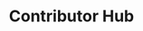 ---
layout: kbdocs
title:  "Contributor Hub"
category: "Contributor Hub"
catsub: "Index"
last_updated: 15 Mar 2020
---